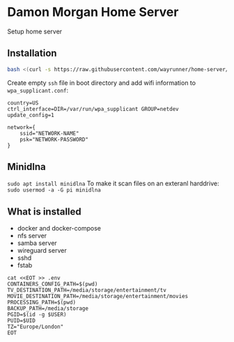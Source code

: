 Damon Morgan Home Server
========================

Setup home server

Installation
------------
```.bash
bash <(curl -s https://raw.githubusercontent.com/wayrunner/home-server/master/rpi)
```
  
Create empty `ssh` file in boot directory and add wifi information to `wpa_supplicant.conf`: 
```
country=US
ctrl_interface=DIR=/var/run/wpa_supplicant GROUP=netdev
update_config=1

network={
    ssid="NETWORK-NAME"
    psk="NETWORK-PASSWORD"
}
```

Minidlna
--------
`sudo apt install minidlna`
To make it scan files on an exteranl harddrive: `sudo usermod -a -G pi minidlna`

What is installed
-----------------

* docker and docker-compose
* nfs server
* samba server
* wireguard server
* sshd
* fstab


```
cat <<EOT >> .env
CONTAINERS_CONFIG_PATH=$(pwd)
TV_DESTINATION_PATH=/media/storage/entertainment/tv
MOVIE_DESTINATION_PATH=/media/storage/entertainment/movies
PROCESSING_PATH=$(pwd)
BACKUP_PATH=/media/storage
PGID=$(id -g $USER)
PUID=$UID
TZ="Europe/London"
EOT
```
